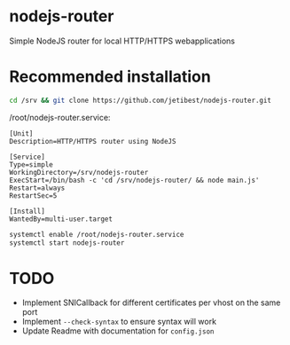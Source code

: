 # nodejs-router
Simple NodeJS router for local HTTP/HTTPS webapplications

# Recommended installation
```bash
cd /srv && git clone https://github.com/jetibest/nodejs-router.git
```

/root/nodejs-router.service:
```
[Unit]
Description=HTTP/HTTPS router using NodeJS

[Service]
Type=simple
WorkingDirectory=/srv/nodejs-router
ExecStart=/bin/bash -c 'cd /srv/nodejs-router/ && node main.js'
Restart=always
RestartSec=5

[Install]
WantedBy=multi-user.target
```

```bash
systemctl enable /root/nodejs-router.service
systemctl start nodejs-router
```

# TODO
 - Implement SNICallback for different certificates per vhost on the same port
 - Implement `--check-syntax` to ensure syntax will work
 - Update Readme with documentation for `config.json`

